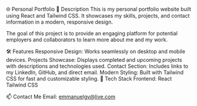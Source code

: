 


🌐 Personal Portfolio
🚀 Description
This is my personal portfolio website built using React and Tailwind CSS. It showcases my skills, projects, and contact information in a modern, responsive design.

The goal of this project is to provide an engaging platform for potential employers and collaborators to learn more about me and my work.

🛠️ Features
Responsive Design: Works seamlessly on desktop and mobile devices.
Projects Showcase: Displays completed and upcoming projects with descriptions and technologies used.
Contact Section: Includes links to my LinkedIn, GitHub, and direct email.
Modern Styling: Built with Tailwind CSS for fast and customizable styling.
🧰 Tech Stack
Frontend:
React
Tailwind CSS




📫 Contact Me
Email: emmanuelgv@live.com